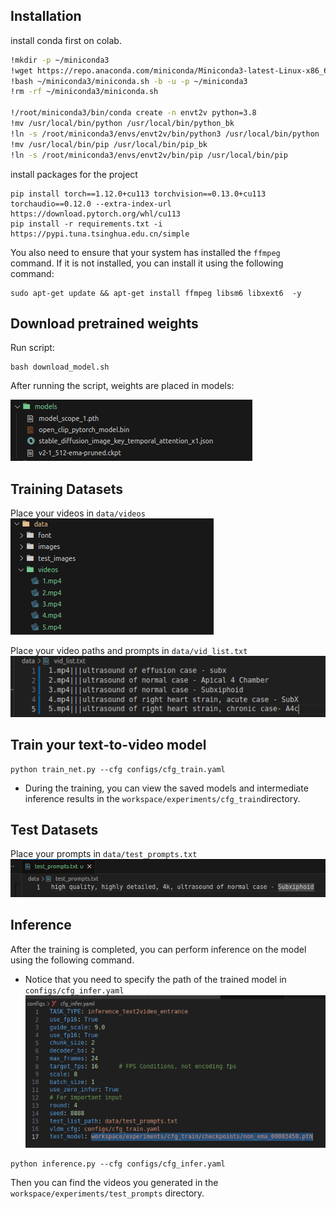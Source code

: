 ## Installation

install conda first on colab.
```bash 
!mkdir -p ~/miniconda3
!wget https://repo.anaconda.com/miniconda/Miniconda3-latest-Linux-x86_64.sh -O ~/miniconda3/miniconda.sh
!bash ~/miniconda3/miniconda.sh -b -u -p ~/miniconda3
!rm -rf ~/miniconda3/miniconda.sh

!/root/miniconda3/bin/conda create -n envt2v python=3.8
!mv /usr/local/bin/python /usr/local/bin/python_bk
!ln -s /root/miniconda3/envs/envt2v/bin/python3 /usr/local/bin/python
!mv /usr/local/bin/pip /usr/local/bin/pip_bk
!ln -s /root/miniconda3/envs/envt2v/bin/pip /usr/local/bin/pip

```

install packages for the project
```
pip install torch==1.12.0+cu113 torchvision==0.13.0+cu113 torchaudio==0.12.0 --extra-index-url https://download.pytorch.org/whl/cu113
pip install -r requirements.txt -i https://pypi.tuna.tsinghua.edu.cn/simple
```

You  also need to ensure that your system has installed the `ffmpeg` command. If it is not installed, you can install it using the following command:
```
sudo apt-get update && apt-get install ffmpeg libsm6 libxext6  -y
```

## Download pretrained weights
Run script:

```
bash download_model.sh
```

After running the script, weights are placed in models:

![Alt text](doc/image-1.png)


## Training Datasets

Place your videos in ``data/videos``<br>
![Alt text](doc/image.png)


Place your video paths and prompts in ``data/vid_list.txt``<br>
![Alt text](doc/image-2.png)


## Train your text-to-video model

```
python train_net.py --cfg configs/cfg_train.yaml
```

- During the training, you can view the saved models and intermediate inference results in the `workspace/experiments/cfg_train`directory.

## Test Datasets

Place your prompts in ``data/test_prompts.txt``<br>
![Alt text](doc/image-3.png)


## Inference

After the training is completed, you can perform inference on the model using the following command.
- Notice that you need to specify the path of the trained model in ``configs/cfg_infer.yaml``<br>
![Alt text](doc/image-4.png)
```
python inference.py --cfg configs/cfg_infer.yaml
```

Then you can find the videos you generated in the ``workspace/experiments/test_prompts`` directory. 